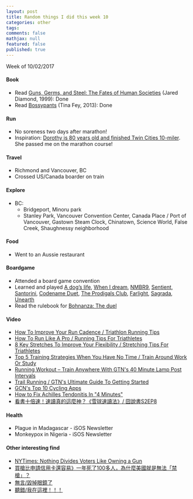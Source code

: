 ```yaml
---
layout: post
title: Random things I did this week 10
categories: other
tags: 
comments: false
mathjax: null
featured: false
published: true
---
```


Week of 10/02/2017

#### Book 
* Read [Guns, Germs, and Steel: The Fates of Human Societies](https://www.amazon.com/Guns-Germs-Steel-Fates-Societies/dp/0393317552) (Jared Diamond, 1999): Done
* Read [Bossypants](https://www.amazon.com/Bossypants-Tina-Fey/dp/0316056898) (Tina Fey, 2013): Done

#### Run
* No soreness two days after marathon!
* Inspiration: [Dorothy is 80 years old and finished Twin Cities 10-miler](https://twitter.com/tcmarathon/status/914502580612497408). She passed me on the marathon course!

#### Travel 
* Richmond and Vancouver, BC
* Crossed US/Canada boarder on train

#### Explore
* BC:
    * Bridgeport, Minoru park
    * Stanley Park, Vancouver Convention Center, Canada Place / Port of Vancouver, Gastown Steam Clock, Chinatown, Science World, False Creek, Shaughnessy neighborhood

#### Food
* Went to an Aussie restaurant 

#### Boardgame
* Attended a board game convention
* Learned and played [A dog’s life](https://boardgamegeek.com/boardgame/205101/dogs-life), [When I dream](https://boardgamegeek.com/boardgame/198454/when-i-dream), [NMBR9](https://boardgamegeek.com/boardgame/217449/nmbr-9), [Sentient](https://boardgamegeek.com/boardgame/223855/sentient), [Santorini](https://boardgamegeek.com/boardgame/194655/santorini), [Codename Duet](https://boardgamegeek.com/boardgame/224037/codenames-duet), [The Prodigals Club](https://boardgamegeek.com/boardgame/181796/prodigals-club), [Farlight](https://boardgamegeek.com/boardgame/221230/farlight), [Sagrada](https://boardgamegeek.com/boardgame/199561/sagrada), [Unearth](https://boardgamegeek.com/boardgame/217085/unearth)
* Read the rulebook for [Bohnanza: The duel](https://boardgamegeek.com/boardgame/205867/bohnanza-duel)

#### Video 
* [How To Improve Your Run Cadence / Triathlon Running Tips](https://youtu.be/o9nPdKhHp-0)
* [How To Run Like A Pro / Running Tips For Triathletes](https://youtu.be/WbdspttpIpw)
* [8 Key Stretches To Improve Your Flexibility / Stretching Tips For Triathletes](https://youtu.be/6Ksc8N_k-FA)
* [Top 5 Training Strategies When You Have No Time / Train Around Work Or Study](https://youtu.be/puzkG-kqSWI)
* [Running Workout – Train Anywhere With GTN's 40 Minute Lamp Post Intervals](https://youtu.be/thoSYKQedMk)
* [Trail Running / GTN's Ultimate Guide To Getting Started](https://youtu.be/206ET6F1IZA)
* [GCN's Top 10 Cycling Apps](https://youtu.be/A4_AJkktqdE)
* [How to Fix Achilles Tendonitis In "4 Minutes"](https://youtu.be/wV4uuX5F6vA)
* [看書十倍速！速讀真的這麼神？《雪球速讀法》/ 囧說書S2EP8](https://youtu.be/k3jSOrnVJWs)

#### Health 
* Plague in Madagascar - iSOS Newsletter
* Monkeypox in Nigeria - iSOS Newsletter

#### Other interesting find 
* [NYTimes: Nothing Divides Voters Like Owning a Gun](https://www.nytimes.com/interactive/2017/10/05/upshot/gun-ownership-partisan-divide.html)
* [買槍比申請信用卡還容易》一年死了100多人，為什麼美國就是無法「禁槍」？ ](http://www.businessweekly.com.tw/article.aspx?id=15883&type=Blog)
* [無言/毀掉眼鏡了](https://www.ptt.cc/bbs/StupidClown/M.1507214128.A.6C2.html)
* [聽錯/我在這裡！！！](https://www.ptt.cc/bbs/StupidClown/M.1506953375.A.6E1.html)
